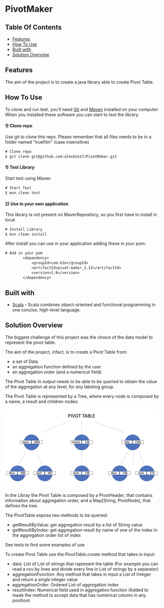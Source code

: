# PivotMaker
## Table Of Contents

<!-- START doctoc generated TOC please keep comment here to allow auto update -->
<!-- DON'T EDIT THIS SECTION, INSTEAD RE-RUN doctoc TO UPDATE -->

- [Features](#features)
- [How To Use](#how-to-use)
- [Built with](#built-with)
- [Solution Overview](#solution-overview)

<!-- END doctoc generated TOC please keep comment here to allow auto update -->


## Features

The aim of the project is to create a java library able to create Pivot Table.

## How To Use

To clone and run test, you'll need [Git](https://git-scm.com) and [Maven](https://maven.apache.org/)  installed on your computer. When you installed these software you can start to test the library:

#### 1) Clone repo
Use git to clone this repo. Please remember that all files needs to be in a folder named "truefilm" (case insensitive)
```shell script
# Clone repo
$ git clone git@github.com:alexh2o17/PivotMaker.git
```
#### 1) Test Library
Start test using Maven

```shell script
# Start Test
$ mvn clean test
```
#### 2) Use in your own application
This library is not present on MaverRepository, so you first have to install in local.
```shell script
# Install Library
$ mvn clean install
```

After install you can use in your application adding these in your pom:
```shell script
# Add in your pom
        <dependency>
            <groupId>com.h2o</groupId>
            <artifactId>pivot-maker_2.12</artifactId>
            <version>1.0</version>
        </dependency>
```

## Built with 

- [Scala](https://www.scala-lang.org/) - Scala combines object-oriented and functional programming in one concise, high-level language.


## Solution Overview

The biggest challenge of this project was the choice of the data model to represent the pivot table.

The aim of the project, infact, is to create a Pivot Table from: 
* a set of Data
* an aggregation function defined by the user
* an aggregation order (and a numerical field)

The Pivot Table in output needs to be able to be queried to obtain the value of the aggregation at any level, for any labeling group.

The Pivot Table is represented by a Tree, where every node is composed by a name, a result and children nodes:

![Alt text](img/model.png?raw=true "Model")

In the Libray the Pivot Table is composed by a PivotHeader, that contains information about aggregation order, and a Map[String, PivotNode], that defines the tree.

The PivotTable expose two methods to be queried:
* getResultByValue: get aggregation result by a list of String value
* getResultByIndex: get aggregation result by name of one of the index in the aggregation order list of index

See tests to find some examples of use

To create Pivot Table use the *PivotTable.create* method that takes in input:
* data: List of List of strings that rapresent the table (For example you can read a csv by lines and divide every line in List of strings by a separator)
* aggregationFunction: Any method that takes in input a List of Integer and return a single integer value
* aggregationOrder: Ordered List of aggregation index
* resultIndex: Numerical field used in aggregation function (Added to made the method to accept data that has numerical column in any position)
